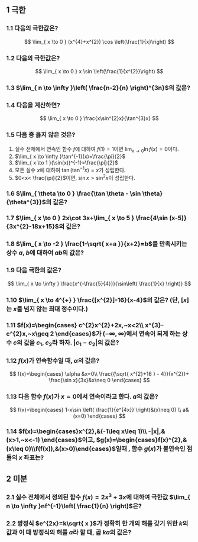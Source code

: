 ## 1 극한
### 1.1 다음의 극한값은? 
$$
\lim_{ x \to 0 }  (x^{4}+x^{2}) \cos \left(\frac{1}{x}\right)
$$


### 1.2 다음의 극한값은? 
$$
\lim_{ x \to 0 } x \sin \left(\frac{1}{x^{2}}\right)
$$


### 1.3 $\lim_{ n \to \infty }\left( \frac{n-2}{n} \right)^{3n}$의 값은?


### 1.4 다음을 계산하면?
$$
\lim_{ x \to 0 } \frac{x\sin^{2}x}{\tan^{3}x}
$$


### 1.5 다음 중 옳지 않은 것은?
1. 실수 전체에서 연속인 함수 $f$에 대하여 $f(1)=1$이면 $\lim_{ x \to 0 }\ln f(x)=0$이다.
2. $\lim_{ x \to \infty }\tan^{-1}(x)=\frac{\pi}{2}$
3. $\lim_{ x \to 1 }(\sin(x))^{-1}=\frac{\pi}{2}$
4. 모든 실수 $x$에 대하여 $\tan(\tan^{-1}x)=x$가 성립한다.
5. $0<x< \frac{\pi}{2}$이면, $\sin x>\sin^{2}x$이 성립한다.


### 1.6 $\lim_{ \theta \to 0 } \frac{\tan \theta - \sin \theta}{\theta^{3}}$의 값은?


### 1.7 $\lim_{ x \to 0 } 2x\cot 3x+\lim_{ x \to 5 } \frac{4\sin (x-5)}{3x^{2}-18x+15}$의 값은?


### 1.8 $\lim_{ x \to -2 } \frac{1-\sqrt{ x+a }}{x+2}=b$를 만족시키는 상수 $a$, $b$에 대하여 $ab$의 값은?


### 1.9 다음 극한의 값은?
$$
\lim_{ x \to \infty } \frac{x^{-\frac{5}{4}}}{\sin\left( \frac{1}{x} \right)}
$$
### 1.10 $\lim_{ x \to 4^{+} } \frac{[x^{2}]-16}{x-4}$의 값은? (단, $[x]$는 $x$를 넘지 않는 최대 정수이다.)


### 1.11 $f(x)=\begin{cases} c^{2}x^{2}+2x,~x<2\\ x^{3}-c^{2}x,~x\geq 2 \end{cases}$가 $(-\infty, \infty)$에서 연속이 되게 하는 상수 $c$의 값을 $c_{1}$, $c_{2}$라 하자. $|c_{1}-c_{2}|$의 값은?



### 1.12 $f(x)$가 연속함수일 때, $\alpha$의 값은?
$$
f(x)=\begin{cases}
\alpha &x=0\\
\frac{{\sqrt{ x^{2}+16 } - 4}}{x^{2}}+ \frac{\sin x}{3x}&x\neq 0
\end{cases}
$$


### 1.13 다음 함수 $f(x)$가 $x=0$에서 연속이라고 한다. $a$의 값은? 
$$
f(x)=\begin{cases}
1-x\sin \left( \frac{1}{e^{4x}} \right)&(x\neq 0) \\
a&(x=0)
\end{cases}
$$


### 1.14 $f(x)=\begin{cases}x^{2},&(-1\leq x\leq 1)\\ -|x|,&(x>1,~x<-1) \end{cases}$이고, $g(x)=\begin{cases}f(x)^{2},&(x\leq 0)\\f(f(x)),&(x>0)\end{cases}$일때 , 함수 $g(x)$가 불연속인 점들의 $x$ 좌표는?


## 2 미분
### 2.1 실수 전체에서 정의된 함수 $f(x)=2x^{3}+3x$에 대하여 극한값 $\lim_{ n \to \infty }nf^{-1}\left( \frac{1}{n} \right)$은?


### 2.2 방정식 $e^{2x}=k\sqrt{ x }$가 정확히 한 개의 해를 갖기 위한 $k$의 값과 이 때 방정식의 해를 $a$라 할 때, 곱 $ka$의 값은?

